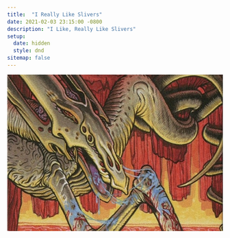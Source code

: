 ```yaml
---
title:  "I Really Like Slivers"
date: 2021-02-03 23:15:00 -0800
description: "I Like, Really Like Slivers"
setup:
  date: hidden
  style: dnd
sitemap: false
---
```


![clot sliver](/assets/images/clot-sliver.jpg)

